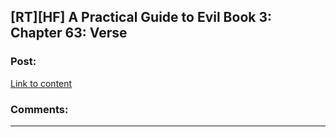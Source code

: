 ## [RT][HF] A Practical Guide to Evil Book 3: Chapter 63: Verse

### Post:

[Link to content]()

### Comments:

---

